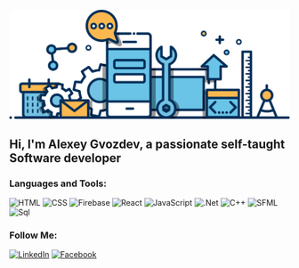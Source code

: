 ![Header](https://github.com/Barankaslon/barankaslon/blob/main/assets/PinClipart.png)

## Hi, I'm Alexey Gvozdev, a passionate self-taught Software developer


### Languages and Tools:
![HTML](https://img.shields.io/badge/-HTML-090909?style=for-the-badge&logo=html5&logoColor=47C5FB)
![CSS](https://img.shields.io/badge/-CSS3-090909?style=for-the-badge&logo=css3&logoColor=097CDB)
![Firebase](https://img.shields.io/badge/-Firebase-090909?style=for-the-badge&logo=firebase&logoColor=F8C52C)
![React](https://img.shields.io/badge/-react-090909?style=for-the-badge&logo=react&logoColor=F88C00)
![JavaScript](https://img.shields.io/badge/-JavaScript-090909?style=for-the-badge&logo=JavaScript&logoColor=E9D54D)
![.Net](https://img.shields.io/badge/-Framework-090909?style=for-the-badge&logo=.net&logoColor=E5D3FF)
![C++](https://img.shields.io/badge/-C++-090909?style=for-the-badge&logo=C%2b%2b&logoColor=6296CC)
![SFML](https://img.shields.io/badge/-SFML-090909?style=for-the-badge&logo=sfml&logoColor=6296CC)
![Sql](https://img.shields.io/badge/-Sql-090909?style=for-the-badge&logo=mysql&logoColor=00648B)

### Follow Me:
[![LinkedIn](https://img.shields.io/badge/-LinkedIn-090909?style=for-the-badge&logo=linkedin&logoColor=007BB6)](https://www.linkedin.com/in/alexey-gvozdev-100138203/)
[![Facebook](https://img.shields.io/badge/-Facebook-090909?style=for-the-badge&logo=Facebook&logoColor=1195F5)](https://www.facebook.com/profile.php?id=100009030456901)

